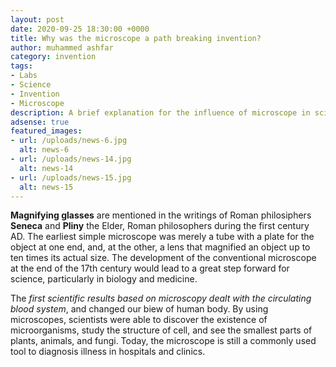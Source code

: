 ```yaml
---
layout: post
date: 2020-09-25 18:30:00 +0000
title: Why was the microscope a path breaking invention?
author: muhammed ashfar
category: invention
tags:
- Labs
- Science
- Invention
- Microscope
description: A brief explanation for the influence of microscope in science.
adsense: true
featured_images:
- url: /uploads/news-6.jpg
  alt: news-6
- url: /uploads/news-14.jpg
  alt: news-14
- url: /uploads/news-15.jpg
  alt: news-15
---
```

**Magnifying glasses** are mentioned in the writings of Roman philosiphers **Seneca** and **Pliny** the Elder, Roman philosophers during the first century AD. The earliest simple microscope was merely a tube with a plate for the object at one end, and, at the other, a lens that magnified an object up to ten times its actual size. The development of the conventional microscope at the end of the 17th century would lead to a great step forward for science, particularly in biology and medicine.

The _first scientific results based on microscopy dealt with the circulating blood system_, and changed our biew of human body. By using microscopes, scientists were able to discover the existence of microorganisms, study the structure of cell, and see the smallest parts of plants, animals, and fungi. Today, the microscope is still a commonly used tool to diagnosis illness in hospitals and clinics.
